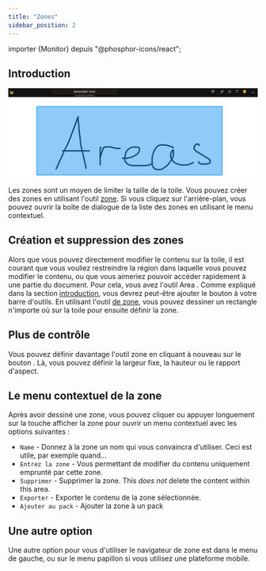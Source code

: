 ```yaml
---
title: "Zones"
sidebar_position: 2
---
```


importer {Monitor} depuis "@phosphor-icons/react";


## Introduction

![Zone de stockage](area.png)

Les zones sont un moyen de limiter la taille de la toile. Vous pouvez créer des zones en utilisant l'outil [zone](tools/area.md). Si vous cliquez sur l'arrière-plan, vous pouvez ouvrir la boîte de dialogue de la liste des zones en utilisant le menu contextuel.

## Création et suppression des zones

Alors que vous pouvez directement modifier le contenu sur la toile, il est courant que vous vouliez restreindre la région dans laquelle vous pouvez modifier le contenu, ou que vous aimeriez pouvoir accéder rapidement à une partie du document. Pour cela, vous avez l'outil <Monitor/> Area . Comme expliqué dans la section [introduction](README.md), vous devrez peut-être ajouter le bouton <Monitor/> à votre barre d'outils. En utilisant l'outil [de zone](tools/area.md), vous pouvez dessiner un rectangle n'importe où sur la toile pour ensuite définir la zone.

## Plus de contrôle

Vous pouvez définir davantage l'outil zone en cliquant à nouveau sur le bouton <Monitor/>. Là, vous pouvez définir la largeur fixe, la hauteur ou le rapport d'aspect.

## Le menu contextuel de la zone

 Après avoir dessiné une zone, vous pouvez cliquer ou appuyer longuement sur la touche afficher la zone pour ouvrir un menu contextuel avec les options suivantes :

* `Name` - Donnez à la zone un nom qui vous convaincra d'utiliser. Ceci est utile, par exemple quand...
* `Entrez la zone` - Vous permettant de modifier du contenu uniquement emprunté par cette zone.
* `Supprimer` - Supprimer la zone. This *does not* delete the content within this area.
* `Exporter` - Exporter le contenu de la zone sélectionnée.
* `Ajouter au pack` - Ajouter la zone à un pack [](pack)

## Une autre option

Une autre option pour vous d'utiliser le navigateur de zone est dans le menu de gauche, ou sur le menu papillon si vous utilisez une plateforme mobile. 

